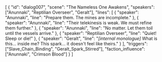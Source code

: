 [
  {
    "id": "dialog007",
    "scene": "The Nameless One Awakens",
    "speakers": ["Anunnaki", "Reptilian Overseer", "Geralt"],
    "lines": [
      { "speaker": "Anunnaki", "line": "Prepare them. The mines are incomplete." },
      { "speaker": "Anunnaki", "line": "Their telekinesis is weak. We must refine them further." },
      { "speaker": "Anunnaki", "line": "No matter. Let them toil until the vessels arrive." },
      { "speaker": "Reptilian Overseer", "line": "Quiet! Sleep or die!" },
      { "speaker": "Geralt", "line": "*[internal monologue]* What is this... inside me? This spark... it doesn't feel like theirs." }
    ],
    "triggers": ["Slave_Chain_Binding", "Geralt_Spark_Stirred"],
    "faction_influence": ["Anunnaki", "Crimson Blood"]
  }
]